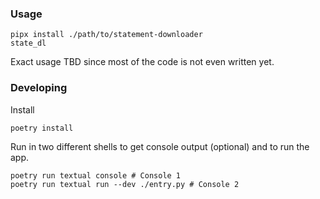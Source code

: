 ### Usage

```
pipx install ./path/to/statement-downloader
state_dl
```

Exact usage TBD since most of the code is not even written yet.

### Developing

Install

```
poetry install
```

Run in two different shells to get console output (optional) and to run the app.

```
poetry run textual console # Console 1
poetry run textual run --dev ./entry.py # Console 2
```
